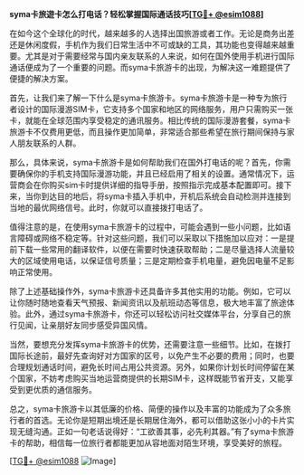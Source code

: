 **syma卡旅遊卡怎么打电话？轻松掌握国际通话技巧[[TG💪+ @esim1088](https://t.me/s/esim1088)]**

在如今这个全球化的时代，越来越多的人选择出国旅游或者工作。无论是商务出差还是休闲度假，手机作为我们日常生活中不可或缺的工具，其功能也变得越来越重要。尤其是对于需要经常与国内亲友联系的人来说，如何在国外使用手机进行国际通话便成为了一个重要的问题。而syma卡旅游卡的出现，为解决这一难题提供了便捷的解决方案。

首先，让我们来了解一下什么是syma卡旅游卡。syma卡旅游卡是一种专为旅行者设计的国际漫游SIM卡，它支持多个国家和地区的网络服务，用户只需购买一张卡，就能在全球范围内享受稳定的通讯服务。相比传统的国际漫游套餐，syma卡旅游卡不仅费用更低，而且操作更加简单，非常适合那些希望在旅行期间保持与家人朋友联系的人群。

那么，具体来说，syma卡旅游卡是如何帮助我们在国外打电话的呢？首先，你需要确保你的手机支持国际漫游功能，并且已经启用了相关的设置。通常情况下，运营商会在你购买sim卡时提供详细的指导手册，按照指示完成基本配置即可。接下来，当你到达目的地后，将syma卡插入手机中，开机后系统会自动检测并连接到当地的最优网络信号。此时，你就可以直接拨打电话了。

值得注意的是，在使用syma卡旅游卡的过程中，可能会遇到一些小问题，比如语言障碍或网络不稳定等。针对这些问题，我们可以采取以下措施加以应对：一是提前下载一些常用的翻译软件，以便在需要时快速获取帮助；二是尽量选择人流量较大的区域使用电话，以保证信号质量；三是定期检查手机电量，避免因电量不足影响正常使用。

除了上述基础操作外，syma卡旅游卡还具备许多其他实用的功能。例如，它可以让你随时随地查看天气预报、新闻资讯以及航班动态等信息，极大地丰富了旅途体验。此外，通过syma卡旅游卡，你还可以轻松访问社交媒体平台，分享自己的旅行见闻，让亲朋好友同步感受异国风情。

当然，要想充分发挥syma卡旅游卡的优势，还需要注意一些细节。比如，在拨打国际长途前，最好先查询好对方国家的区号，以免产生不必要的费用；同时，也要合理规划通话时间，避免长时间占用公共资源。另外，如果你计划长时间停留在某个国家，不妨考虑购买当地运营商提供的长期SIM卡，这样既能节省开支，又能享受到更优质的通信服务。

总之，syma卡旅游卡以其低廉的价格、简便的操作以及丰富的功能成为了众多旅行者的首选。无论你是短期出境还是长期居住海外，都可以借助这张小小的卡片实现无缝沟通。正如一句老话说得好：“工欲善其事，必先利其器。”有了syma卡旅游卡的帮助，相信每一位旅行者都能更加从容地面对陌生环境，享受美好的旅程。

[[TG💪+ @esim1088](https://t.me/s/esim1088) ![Image](https://i.postimg.cc/4NQfJmqS/Snipaste-2025-05-13-00-14-12.png)]